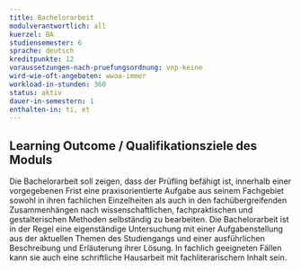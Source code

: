 ```yaml
---
title: Bachelorarbeit
modulverantwortlich: all
kuerzel: BA
studiensemester: 6
sprache: deutsch
kreditpunkte: 12
voraussetzungen-nach-pruefungsordnung: vnp-keine
wird-wie-oft-angeboten: wwoa-immer
workload-in-stunden: 360
status: aktiv
dauer-in-semestern: 1
enthalten-in: ti, et
---
```


## Learning Outcome / Qualifikationsziele des Moduls

Die Bachelorarbeit soll zeigen, dass der Prüfling befähigt ist, innerhalb einer vorgegebenen Frist eine praxisorientierte Aufgabe aus seinem Fachgebiet sowohl in ihren fachlichen Einzelheiten als auch in den fachübergreifenden Zusammenhängen nach wissenschaftlichen, fachpraktischen und gestalterischen Methoden selbständig zu bearbeiten. Die Bachelorarbeit ist in der Regel eine eigenständige Untersuchung mit einer Aufgabenstellung aus der aktuellen Themen des Studiengangs und einer ausführlichen Beschreibung und Erläuterung ihrer Lösung. In fachlich geeigneten Fällen kann sie auch eine schriftliche Hausarbeit mit fachliterarischem Inhalt sein.
